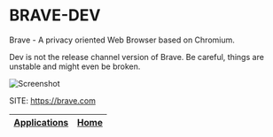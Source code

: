 # BRAVE-DEV

 Brave - A privacy oriented Web Browser based on Chromium.
 
 Dev is not the release channel version of Brave. Be  careful, things are unstable and might even be broken.
 
 ![Screenshot](https://upload.wikimedia.org/wikipedia/commons/8/83/Brave_Browser_Welcome_Page.png)
 
 SITE: https://brave.com

 | [Applications](https://portable-linux-apps.github.io/apps.html) | [Home](https://portable-linux-apps.github.io)
 | --- | --- |
